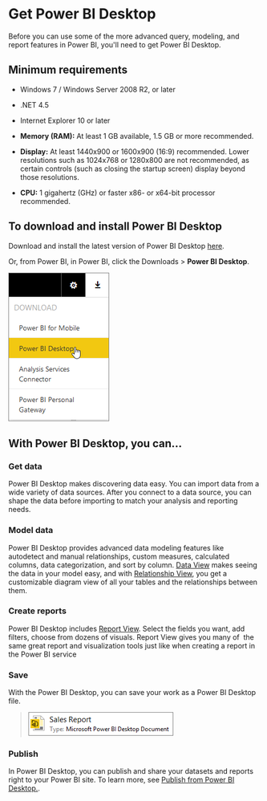 ﻿<properties
   pageTitle="Get Power BI Desktop"
   description="Get Power BI Desktop"
   services="powerbi"
   documentationCenter=""
   authors="davidiseminger"
   manager="mblythe"
   editor=""
   tags=""/>

<tags
   ms.service="powerbi"
   ms.devlang="NA"
   ms.topic="article"
   ms.tgt_pltfrm="NA"
   ms.workload="powerbi"
   ms.date="03/04/2016"
   ms.author="davidi"/>
# Get Power BI Desktop

Before you can use some of the more advanced query, modeling, and report features in Power BI, you'll need to get Power BI Desktop.

## Minimum requirements

-    Windows 7 / Windows Server 2008 R2, or later

-    .NET 4.5

-    Internet Explorer 10 or later

-    **Memory (RAM):** At least 1 GB available, 1.5 GB or more recommended.

-    **Display:** At least 1440x900 or 1600x900 (16:9) recommended. Lower resolutions such as 1024x768 or 1280x800 are not recommended, as certain controls (such as closing the startup screen) display beyond those resolutions.

-    **CPU:** 1 gigahertz (GHz) or faster x86- or x64-bit processor recommended.



## To download and install Power BI Desktop

Download and install the latest version of Power BI Desktop [here](http://go.microsoft.com/fwlink/?LinkID=521662).

Or, from Power BI, in Power BI, click the Downloads \> **Power BI Desktop**.

![](media/powerbi-desktop-get-the-desktop/GetPBID_Downloads.png)

## With Power BI Desktop, you can...

### Get data

Power BI Desktop makes discovering data easy. You can import data from a wide variety of data sources. After you connect to a data source, you can shape the data before importing to match your analysis and reporting needs.

### Model data

Power BI Desktop provides advanced data modeling features like autodetect and manual relationships, custom measures, calculated columns, data categorization, and sort by column. [Data View](powerbi-desktop-data-view.md) makes seeing the data in your model easy, and with [Relationship View](powerbi-desktop-relationship-view.md), you get a customizable diagram view of all your tables and the relationships between them.

### Create reports

Power BI Desktop includes [Report View](powerbi-desktop-report-view.md). Select the fields you want, add filters, choose from dozens of visuals. Report View gives you many of  the same great report and visualization tools just like when creating a report in the Power BI service

### Save

With the Power BI Desktop, you can save your work as a Power BI Desktop file.
> ![](media/powerbi-desktop-get-the-desktop/PBI_GetPBIDesignerPreview_SavedFile.png)
>

### Publish

In Power BI Desktop, you can publish and share your datasets and reports right to your Power BI site. To learn more, see [Publish from Power BI Desktop.](powerbi-desktop-upload-desktop-files.md).
